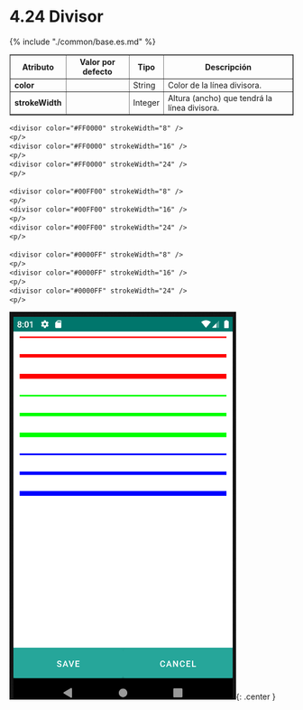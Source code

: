 # 4.24 Divisor
<table border="1">
    <thead>
        <tr>
            <th colspan="2">Atributo</th>
            <th>Valor por defecto</th>
            <th>Tipo</th>
            <th>Descripción</th>
         </tr>
    </thead>
    <tbody>
        {% include "./common/base.es.md" %}
        <tr>
            <td colspan="2"><strong>color</strong></td>
            <td></td>
            <td>String</td>
            <td>Color de la línea divisora.</td>
        </tr>
        <tr>
            <td colspan="2"><strong>strokeWidth</strong></td>
            <td></td>
            <td>Integer</td>
            <td>Altura (ancho) que tendrá la línea divisora.</td>
        </tr>
    </tbody>
</table>    

    <divisor color="#FF0000" strokeWidth="8" />
    <p/>
    <divisor color="#FF0000" strokeWidth="16" />
    <p/>
    <divisor color="#FF0000" strokeWidth="24" />
    <p/>

    <divisor color="#00FF00" strokeWidth="8" />
    <p/>
    <divisor color="#00FF00" strokeWidth="16" />
    <p/>
    <divisor color="#00FF00" strokeWidth="24" />
    <p/>

    <divisor color="#0000FF" strokeWidth="8" />
    <p/>
    <divisor color="#0000FF" strokeWidth="16" />
    <p/>
    <divisor color="#0000FF" strokeWidth="24" />
    <p/>

![img.png](../img/divisor.png){: .center }
